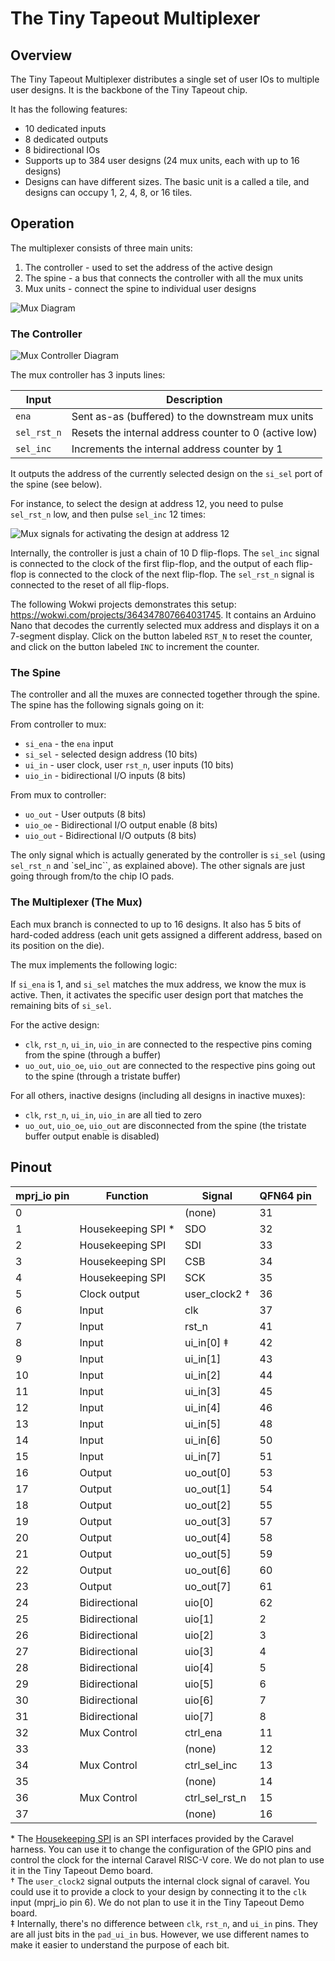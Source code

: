 # The Tiny Tapeout Multiplexer

## Overview

The Tiny Tapeout Multiplexer distributes a single set of user IOs to multiple user designs. It is the backbone of the Tiny Tapeout chip.

It has the following features:

- 10 dedicated inputs
- 8 dedicated outputs
- 8 bidirectional IOs
- Supports up to 384 user designs (24 mux units, each with up to 16 designs)
- Designs can have different sizes. The basic unit is a called a tile, and designs can occupy 1, 2, 4, 8, or 16 tiles.

## Operation

The multiplexer consists of three main units:

1. The controller - used to set the address of the active design
2. The spine - a bus that connects the controller with all the mux units
3. Mux units - connect the spine to individual user designs

![Mux Diagram](diagrams/mux_diagram.png)

### The Controller

![Mux Controller Diagram](diagrams/mux_controller.png)

The mux controller has 3 inputs lines:

| Input       | Description                                           |
| ----------- | ----------------------------------------------------- |
| `ena`       | Sent as-as (buffered) to the downstream mux units     |
| `sel_rst_n` | Resets the internal address counter to 0 (active low) |
| `sel_inc`   | Increments the internal address counter by 1          |

It outputs the address of the currently selected design on the `si_sel` port of the spine (see below).

For instance, to select the design at address 12, you need to pulse `sel_rst_n` low, and then pulse `sel_inc` 12 times:

![Mux signals for activating the design at address 12](diagrams/mux_select_addr_12.png)

Internally, the controller is just a chain of 10 D flip-flops. The `sel_inc` signal is connected to the clock of the first flip-flop, and the output of each flip-flop is connected to the clock of the next flip-flop. The `sel_rst_n` signal is connected to the reset of all flip-flops.

The following Wokwi projects demonstrates this setup: https://wokwi.com/projects/364347807664031745. It contains an Arduino Nano that decodes the currently selected mux address and displays it on a 7-segment display. Click on the button labeled `RST_N` to reset the counter, and click on the button labeled `INC` to increment the counter.

### The Spine

The controller and all the muxes are connected together through the spine. The spine has the following signals going on it:

From controller to mux:

- `si_ena` - the `ena` input
- `si_sel` - selected design address (10 bits)
- `ui_in` - user clock, user `rst_n`, user inputs (10 bits)
- `uio_in` - bidirectional I/O inputs (8 bits)

From mux to controller:

- `uo_out` - User outputs (8 bits)
- `uio_oe` - Bidirectional I/O output enable (8 bits)
- `uio_out` - Bidirectional I/O outputs (8 bits)

The only signal which is actually generated by the controller is `si_sel` (using `sel_rst_n` and `sel_inc``, as explained above).
The other signals are just going through from/to the chip IO pads.

### The Multiplexer (The Mux)

Each mux branch is connected to up to 16 designs. It also has 5 bits of hard-coded address (each unit gets assigned a different address, based on its position on the die).

The mux implements the following logic:

If `si_ena` is 1, and `si_sel` matches the mux address, we know the mux is active. Then, it activates the specific user design port that matches the remaining bits of `si_sel`.

For the active design:

- `clk`, `rst_n`, `ui_in`, `uio_in` are connected to the respective pins coming from the spine (through a buffer)
- `uo_out`, `uio_oe`, `uio_out` are connected to the respective pins going out to the spine (through a tristate buffer)

For all others, inactive designs (including all designs in inactive muxes):

- `clk`, `rst_n`, `ui_in`, `uio_in` are all tied to zero
- `uo_out`, `uio_oe`, `uio_out` are disconnected from the spine (the tristate buffer output enable is disabled)

## Pinout

| mprj_io pin | Function            | Signal         | QFN64 pin |
| ----------- | ------------------- | -------------- | --------- |
| 0           |                     | (none)         | 31        |
| 1           | Housekeeping SPI \* | SDO            | 32        |
| 2           | Housekeeping SPI    | SDI            | 33        |
| 3           | Housekeeping SPI    | CSB            | 34        |
| 4           | Housekeeping SPI    | SCK            | 35        |
| 5           | Clock output        | user_clock2 †  | 36        |
| 6           | Input               | clk            | 37        |
| 7           | Input               | rst_n          | 41        |
| 8           | Input               | ui_in[0] ‡     | 42        |
| 9           | Input               | ui_in[1]       | 43        |
| 10          | Input               | ui_in[2]       | 44        |
| 11          | Input               | ui_in[3]       | 45        |
| 12          | Input               | ui_in[4]       | 46        |
| 13          | Input               | ui_in[5]       | 48        |
| 14          | Input               | ui_in[6]       | 50        |
| 15          | Input               | ui_in[7]       | 51        |
| 16          | Output              | uo_out[0]      | 53        |
| 17          | Output              | uo_out[1]      | 54        |
| 18          | Output              | uo_out[2]      | 55        |
| 19          | Output              | uo_out[3]      | 57        |
| 20          | Output              | uo_out[4]      | 58        |
| 21          | Output              | uo_out[5]      | 59        |
| 22          | Output              | uo_out[6]      | 60        |
| 23          | Output              | uo_out[7]      | 61        |
| 24          | Bidirectional       | uio[0]         | 62        |
| 25          | Bidirectional       | uio[1]         | 2         |
| 26          | Bidirectional       | uio[2]         | 3         |
| 27          | Bidirectional       | uio[3]         | 4         |
| 28          | Bidirectional       | uio[4]         | 5         |
| 29          | Bidirectional       | uio[5]         | 6         |
| 30          | Bidirectional       | uio[6]         | 7         |
| 31          | Bidirectional       | uio[7]         | 8         |
| 32          | Mux Control         | ctrl_ena       | 11        |
| 33          |                     | (none)         | 12        |
| 34          | Mux Control         | ctrl_sel_inc   | 13        |
| 35          |                     | (none)         | 14        |
| 36          | Mux Control         | ctrl_sel_rst_n | 15        |
| 37          |                     | (none)         | 16        |

\* The [Housekeeping SPI](https://caravel-harness.readthedocs.io/en/latest/housekeeping-spi.html) is an SPI interfaces provided by the Caravel harness. You can use it to change the configuration of the GPIO pins and control the clock for the internal Caravel RISC-V core. We do not plan to use it in the Tiny Tapeout Demo board.  
† The `user_clock2` signal outputs the internal clock signal of caravel. You could use it to provide a clock to your design by connecting it to the `clk` input (mprj_io pin 6). We do not plan to use it in the Tiny Tapeout Demo board.  
‡ Internally, there's no difference between `clk`, `rst_n`, and `ui_in` pins. They are all just bits in the `pad_ui_in` bus. However, we use different names to make it easier to understand the purpose of each bit.
